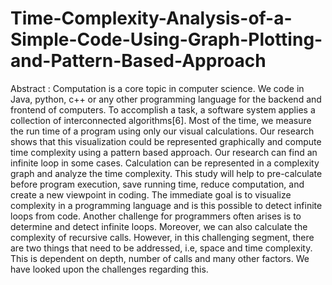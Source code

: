 # Time-Complexity-Analysis-of-a-Simple-Code-Using-Graph-Plotting-and-Pattern-Based-Approach
Abstract :
Computation is a core topic in computer science. We code in Java, python, c++ or any other programming language for the backend and frontend of computers. To accomplish a task, a software system applies a collection of interconnected algorithms[6]. Most of the time, we measure the run time of a program using only our visual calculations. Our research shows that this visualization could be represented graphically and compute time complexity using a pattern based approach. Our research can find an infinite loop in some cases. Calculation can be represented in a complexity graph and analyze the time complexity. This study will help to pre-calculate before program execution, save running time, reduce computation, and create a new viewpoint in coding. The immediate goal is to visualize complexity in a programming language and is this possible to detect infinite loops from code. Another challenge for programmers often arises is to determine and detect infinite loops. Moreover, we can also calculate the complexity of recursive calls. However, in this challenging segment, there are two things that need to be addressed, i.e, space and time complexity. This is dependent on depth, number of calls and many other factors. We have looked upon the challenges regarding this. 
